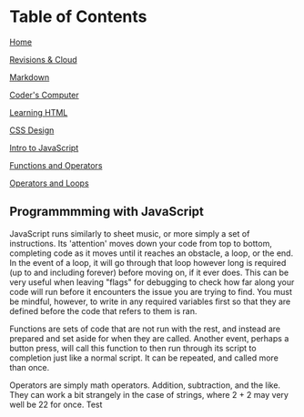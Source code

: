 # Table of Contents

[Home](home.md)

[Revisions & Cloud](revisionsCloud.md)

[Markdown](learningMarkdown.md)

[Coder's Computer](codersComputer.md)

[Learning HTML](learningHTML.md)

[CSS Design](webCSS.md)

[Intro to JavaScript](introJK.md)

[Functions and Operators](functionsOperators.md)

[Operators and Loops](loopsOperators.md)

## Programmmming with JavaScript

JavaScript runs similarly to sheet music, or more simply a set of instructions. Its 'attention' moves down your code from top to bottom, completing code as it moves until it reaches an obstacle, a loop, or the end. In the event of a loop, it will go through that loop however long is required (up to and including forever) before moving on, if it ever does. This can be very useful when leaving "flags" for debugging to check how far along your code will run before it encounters the issue you are trying to find. You must be mindful, however, to write in any required variables first so that they are defined before the code that refers to them is ran.

Functions are sets of code that are not run with the rest, and instead are prepared and set aside for when they are called. Another event, perhaps a button press, will call this function to then run through its script to completion just like a normal script. It can be repeated, and called more than once.

Operators are simply math operators. Addition, subtraction, and the like. They can work a bit strangely in the case of strings, where 2 + 2 may very well be 22 for once.
Test
